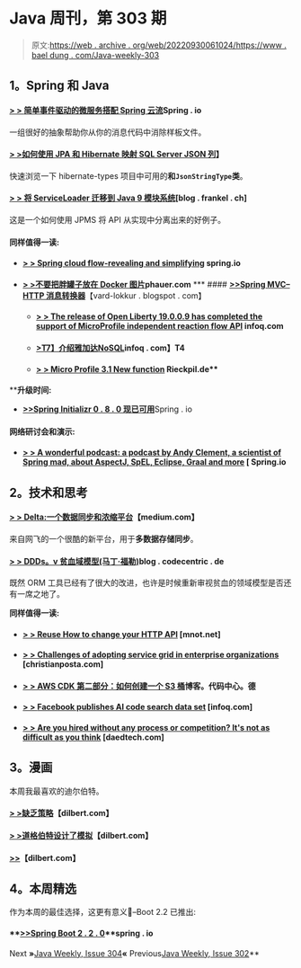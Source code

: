 # Java 周刊，第 303 期

> 原文:[https://web . archive . org/web/20220930061024/https://www . bael dung . com/Java-weekly-303](https://web.archive.org/web/20220930061024/https://www.baeldung.com/java-weekly-303)

## **1。Spring 和 Java**

#### [> > **简单事件驱动的微服务搭配 Spring 云流**](https://web.archive.org/web/20221129020525/https://spring.io/blog/2019/10/15/simple-event-driven-microservices-with-spring-cloud-stream)Spring . io

一组很好的抽象帮助你从你的消息代码中消除样板文件。

#### [**> >如何使用 JPA 和 Hibernate 映射 SQL Server JSON 列**](https://web.archive.org/web/20221129020525/https://vladmihalcea.com/sql-server-json-hibernate/)】

快速浏览一下 hibernate-types 项目中可用的**和`JsonStringType`类**。

#### [> > **将 ServiceLoader 迁移到 Java 9 模块系统**](https://web.archive.org/web/20221129020525/https://blog.frankel.ch/migrating-serviceloader-java-9-module-system/)[blog . frankel . ch]

这是一个如何使用 JPMS 将 API 从实现中分离出来的好例子。

#### **同样值得一读:**

*   #### [**> > Spring cloud flow-revealing and simplifying**](https://web.archive.org/web/20221129020525/https://spring.io/blog/2019/10/14/spring-cloud-stream-demystified-and-simplified) spring.io

*   [**> >不要把胖罐子放在 Docker 图片**](https://web.archive.org/web/20221129020525/https://phauer.com/2019/no-fat-jar-in-docker-image/)**phauer.com**
***   #### **[>>Spring MVC–HTTP 消息转换器](https://web.archive.org/web/20221129020525/https://vard-lokkur.blogspot.com/2019/10/spring-mvc-http-message-converter.html)**【vard-lokkur . blogspot . com】

    *   #### [> > **The release of Open Liberty 19.0.0.9 has completed the support of MicroProfile independent reaction flow API**](https://web.archive.org/web/20221129020525/https://www.infoq.com/news/2019/10/open-liberty-19-0-0-9/?utm_campaign=infoq_content&utm_source=infoq&utm_medium=feed&utm_term=Java) infoq.com

    *   #### [**>T7】介绍雅加达**NoSQL](https://web.archive.org/web/20221129020525/https://www.infoq.com/news/2019/10/jakarta-nosql/?utm_campaign=infoq_content&utm_source=infoq&utm_medium=feed&utm_term=Java)infoq . com】T4

    *   #### **[> > Micro Profile 3.1 New function](https://web.archive.org/web/20221129020525/https://rieckpil.de/review-whats-new-in-microprofile-3-1/)** Rieckpil.de** 

 ****升级时间:**

*   [**>>Spring Initializr 0 . 8 . 0 现已可用**](https://web.archive.org/web/20221129020525/https://spring.io/blog/2019/10/14/spring-initializr-0-8-0-available-now)Spring . io

#### **网络研讨会和演示:**

*   #### [> > A wonderful podcast: a podcast by Andy Clement, a scientist of Spring mad, about AspectJ, SpEL, Eclipse, Graal and more](https://web.archive.org/web/20221129020525/https://spring.io/blog/2019/10/11/a-bootiful-podcast-spring-mad-scientist-andy-clement-on-aspectj-spel-eclipse-graal-and-more) [ Spring.io

## **2。技术和思考**

#### [**> > Delta:一个数据同步和浓缩平台**](https://web.archive.org/web/20221129020525/https://medium.com/netflix-techblog/delta-a-data-synchronization-and-enrichment-platform-e82c36a79aee)【medium.com】

来自网飞的一个很酷的新平台，用于**多数据存储同步**。

#### [**> > DDDs。v 贫血域模型(马丁·福勒)**](https://web.archive.org/web/20221129020525/https://blog.codecentric.de/en/2019/10/ddd-vs-anemic-domain-models/)blog . codecentric . de

既然 ORM 工具已经有了很大的改进，也许是时候重新审视贫血的领域模型是否还有一席之地了。

**同样值得一读:**

*   #### [**> > Reuse How to change your HTTP API**](https://web.archive.org/web/20221129020525/https://www.mnot.net/blog/2019/10/13/h2_api_multiplexing) [mnot.net]

*   #### **[> > Challenges of adopting service grid in enterprise organizations](https://web.archive.org/web/20221129020525/https://blog.christianposta.com/challenges-of-adopting-service-mesh-in-enterprise-organizations/)** [christianposta.com]

*   #### [**> > AWS CDK 第二部分：如何创建一个 S3 桶**](https://web.archive.org/web/20221129020525/https://blog.codecentric.de/en/2019/10/aws-cdk-part-2-s3-bucket/)博客。代码中心。德

*   #### [> > **Facebook publishes AI code search data set**](https://web.archive.org/web/20221129020525/https://www.infoq.com/news/2019/10/facebook-ai-code-search/?utm_campaign=infoq_content&utm_source=infoq&utm_medium=feed&utm_term=Java) [infoq.com]

*   #### [> > **Are you hired without any process or competition? It's not as difficult as you think**](https://web.archive.org/web/20221129020525/https://daedtech.com/get-hired-without-process-or-competition-its-not-as-hard-as-you-think/) [daedtech.com]

## **3。漫画**

本周我最喜欢的迪尔伯特。

#### [**> >缺乏策略**](https://web.archive.org/web/20221129020525/https://dilbert.com/strip/2019-10-11)【dilbert.com】

#### [**> >道格伯特设计了模拟**](https://web.archive.org/web/20221129020525/https://dilbert.com/strip/2019-10-12)【dilbert.com】

#### [**>>**](https://web.archive.org/web/20221129020525/https://dilbert.com/strip/2019-10-16)【dilbert.com】

## **4。本周精选**

作为本周的最佳选择，这更有意义🙂–Boot 2.2 已推出:

#### **[>>Spring Boot 2 . 2 . 0](https://web.archive.org/web/20221129020525/https://spring.io/blog/2019/10/16/spring-boot-2-2-0)**spring . io

Next **»**[Java Weekly, Issue 304](/web/20221129020525/https://www.baeldung.com/java-weekly-304)**«** Previous[Java Weekly, Issue 302](/web/20221129020525/https://www.baeldung.com/java-weekly-302)**
